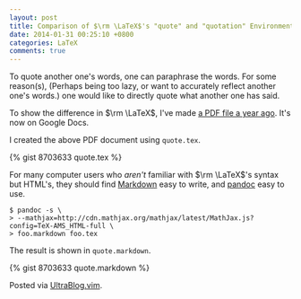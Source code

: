 ```yaml
---
layout: post
title: Comparison of $\rm \LaTeX$'s "quote" and "quotation" Environments
date: 2014-01-31 00:25:10 +0800
categories: LaTeX
comments: true
---
```


To quote another one's words, one can paraphrase the words.  For some
reason(s), (Perhaps being too lazy, or want to accurately reflect
another one's words.) one would like to directly quote what another
one has said.

To show the difference in $\rm \LaTeX$, I've made
[a PDF file a year ago][sample].  It's now on Google Docs.

I created the above PDF document using `quote.tex`.

{% gist 8703633 quote.tex %}

For many computer users who *aren't* familiar with $\rm \LaTeX$'s
syntax but HTML's, they should find [Markdown] easy to write, and
[pandoc] easy to use.

<pre class="cli"><code class="UBMono">$ pandoc -s \
&gt; <span class="UBHLCode">--mathjax=http://cdn.mathjax.org/mathjax/latest/MathJax.js?config=TeX-AMS_HTML-full</span> \
&gt; foo.markdown foo.tex</code></pre>

The result is shown in `quote.markdown`.

{% gist 8703633 quote.markdown %}

Posted via [UltraBlog.vim][end].

[sample]: https://drive.google.com/file/d/0B04KfPVI9QNeanNSYmc2RlE3VmM/edit?usp=sharing
[Markdown]: http://daringfireball.net/projects/markdown
[pandoc]: http://johnmacfarlane.net/pandoc/
[end]: http://0x3f.org/blog/ultrablog-as-an-ultimate-vim-blogging-plugin/
